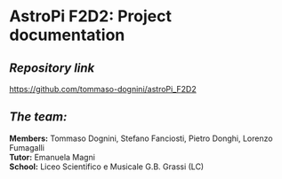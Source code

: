 # AstroPi F2D2: Project documentation
## *Repository link*
https://github.com/tommaso-dognini/astroPi_F2D2 
## *The team:*
**Members:** Tommaso Dognini, Stefano Fanciosti, Pietro Donghi, Lorenzo Fumagalli <br/>
**Tutor:** Emanuela Magni <br/>
**School:** Liceo Scientifico e Musicale G.B. Grassi (LC) <br/>